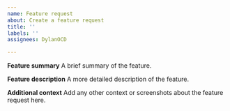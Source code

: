 ```yaml
---
name: Feature request
about: Create a feature request
title: ''
labels: ''
assignees: DylanOCD

---
```


**Feature summary**
A brief summary of the feature.

**Feature description**
A more detailed description of the feature.

**Additional context**
Add any other context or screenshots about the feature request here.
